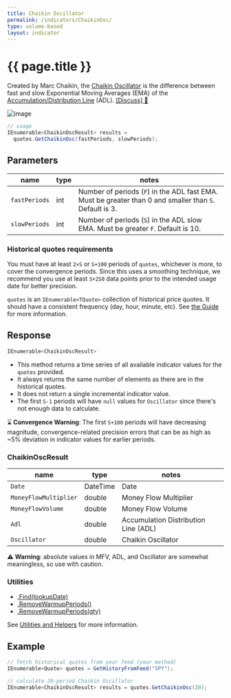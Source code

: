 ```yaml
---
title: Chaikin Oscillator
permalink: /indicators/ChaikinOsc/
type: volume-based
layout: indicator
---
```


# {{ page.title }}

Created by Marc Chaikin, the [Chaikin Oscillator](https://en.wikipedia.org/wiki/Chaikin_Analytics#Chaikin_Oscillator) is the difference between fast and slow Exponential Moving Averages (EMA) of the [Accumulation/Distribution Line](../Adl#content) (ADL).
[[Discuss] :speech_balloon:]({{site.github.repository_url}}/discussions/264 "Community discussion about this indicator")

![image]({{site.baseurl}}/assets/charts/ChaikinOsc.png)

```csharp
// usage
IEnumerable<ChaikinOscResult> results =
  quotes.GetChaikinOsc(fastPeriods, slowPeriods);
```

## Parameters

| name | type | notes
| -- |-- |--
| `fastPeriods` | int | Number of periods (`F`) in the ADL fast EMA.  Must be greater than 0 and smaller than `S`.  Default is 3.
| `slowPeriods` | int | Number of periods (`S`) in the ADL slow EMA.  Must be greater `F`.  Default is 10.

### Historical quotes requirements

You must have at least `2×S` or `S+100` periods of `quotes`, whichever is more,  to cover the convergence periods.  Since this uses a smoothing technique, we recommend you use at least `S+250` data points prior to the intended usage date for better precision.

`quotes` is an `IEnumerable<TQuote>` collection of historical price quotes.  It should have a consistent frequency (day, hour, minute, etc).  See [the Guide]({{site.baseurl}}/guide/#historical-quotes) for more information.

## Response

```csharp
IEnumerable<ChaikinOscResult>
```

- This method returns a time series of all available indicator values for the `quotes` provided.
- It always returns the same number of elements as there are in the historical quotes.
- It does not return a single incremental indicator value.
- The first `S-1` periods will have `null` values for `Oscillator` since there's not enough data to calculate.

:hourglass: **Convergence Warning**: The first `S+100` periods will have decreasing magnitude, convergence-related precision errors that can be as high as ~5% deviation in indicator values for earlier periods.

### ChaikinOscResult

| name | type | notes
| -- |-- |--
| `Date` | DateTime | Date
| `MoneyFlowMultiplier` | double | Money Flow Multiplier
| `MoneyFlowVolume` | double | Money Flow Volume
| `Adl` | double | Accumulation Distribution Line (ADL)
| `Oscillator` | double | Chaikin Oscillator

:warning: **Warning**: absolute values in MFV, ADL, and Oscillator are somewhat meaningless, so use with caution.

### Utilities

- [.Find(lookupDate)]({{site.baseurl}}/utilities#find-indicator-result-by-date)
- [.RemoveWarmupPeriods()]({{site.baseurl}}/utilities#remove-warmup-periods)
- [.RemoveWarmupPeriods(qty)]({{site.baseurl}}/utilities#remove-warmup-periods)

See [Utilities and Helpers]({{site.baseurl}}/utilities#utilities-for-indicator-results) for more information.

## Example

```csharp
// fetch historical quotes from your feed (your method)
IEnumerable<Quote> quotes = GetHistoryFromFeed("SPY");

// calculate 20-period Chaikin Oscillator
IEnumerable<ChaikinOscResult> results = quotes.GetChaikinOsc(20);
```
